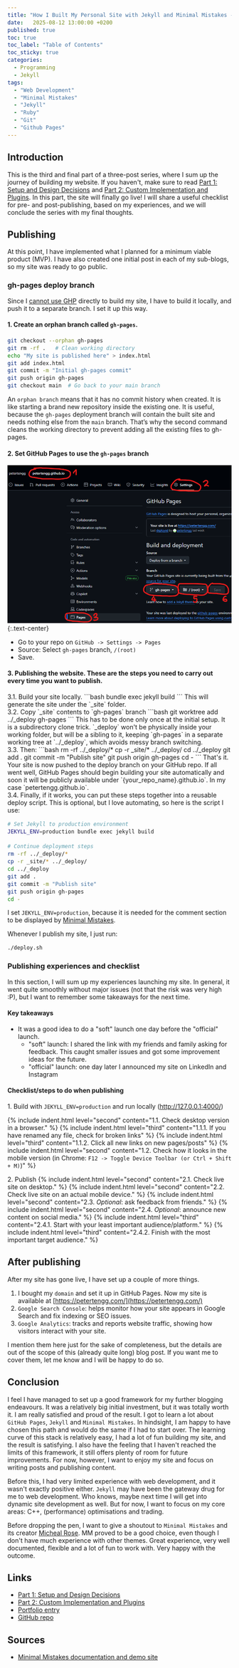 ```yaml
---
title: "How I Built My Personal Site with Jekyll and Minimal Mistakes - Part 3: Publishing Takeaways and Final Thoughts"
date:   2025-08-12 13:00:00 +0200
published: true
toc: true
toc_label: "Table of Contents"
toc_sticky: true
categories:
  - Programming
  - Jekyll
tags:
  - "Web Development"
  - "Minimal Mistakes"
  - "Jekyll"
  - "Ruby"
  - "Git"
  - "Github Pages"
---
```


## Introduction

This is the third and final part of a three-post series, where I sum up the journey of building my website. If you haven't, make sure to read [Part 1: Setup and Design Decisions](/programming/2025-07-29-how-i-build-my-personal-site-with-jekyll-and-minimal-mistakes-part-1) and [Part 2: Custom Implementation and Plugins](/programming/2025-08-05-how-i-build-my-personal-site-with-jekyll-and-minimal-mistakes-part-2). In this part, the site will finally go live! I will share a useful checklist for pre- and post-publishing, based on my experiences, and we will conclude the series with my final thoughts.

## Publishing

At this point, I have implemented what I planned for a minimum viable product (MVP). I have also created one initial post in each of my sub-blogs, so my site was ready to go public.

### gh-pages deploy branch

Since I [cannot use GHP](/programming/2025-07-29-how-i-build-my-personal-site-with-jekyll-and-minimal-mistakes-part-1#quote-gh-pages) directly to build my site, I have to build it locally, and push it to a separate branch. I set it up this way. 

#### 1\. Create an orphan branch called `gh-pages`.

```bash
git checkout --orphan gh-pages
git rm -rf .   # Clean working directory
echo "My site is published here" > index.html
git add index.html
git commit -m "Initial gh-pages commit"
git push origin gh-pages
git checkout main  # Go back to your main branch
```

An `orphan branch` means that it has no commit history when created. It is like starting a brand new repository inside the existing one. It is useful, because the `gh-pages` deployment branch will contain the built site and needs nothing else from the `main` branch. That’s why the second command cleans the working directory to prevent adding all the existing files to gh-pages.

#### 2\. Set GitHub Pages to use the `gh-pages` branch

![Setting up GitHub Pages to use deploy branch](/assets/images/programming/building-my-personal-site-with-jekyll-and-minimal-mistakes/1.png)
{:.text-center}

- Go to your repo on `GitHub -> Settings -> Pages`
- Source: Select `gh-pages` branch, `/(root)`
- Save.

#### 3\. Publishing the website. These are the steps you need to carry out every time you want to publish.

<div class="li-second-level" markdown="1">
3.1. Build your site locally. 
  ```bash
  bundle exec jekyll build
  ```
  This will generate the site under the `_site` folder.
</div>
<div class="li-second-level" markdown="1">
3.2. Copy `_site` contents to `gh-pages` branch
  ```bash
  git worktree add ../_deploy gh-pages
  ```
  This has to be done only once at the initial setup. It is a subdirectory clone trick. `_deploy` won't be physically inside your working folder, but will be a sibling to it, keeping `gh-pages` in a separate working tree at `../_deploy`, which avoids messy branch switching.
</div>
<div class="li-second-level" markdown="1">
3.3. Then:
```bash
rm -rf ../_deploy/*
cp -r _site/* ../_deploy/
cd ../_deploy
git add .
git commit -m "Publish site"
git push origin gh-pages
cd -
```
That's it. Your site is now pushed to the deploy branch on your GitHub repo. If all went well, GitHub Pages should begin building your site automatically and soon it will be publicly available under `{your_repo_name}.github.io`. In my case `petertengg.github.io`.
</div>
<div class="li-second-level" markdown="1">
3.4. Finally, if it works, you can put these steps together into a reusable deploy script. This is optional, but I love automating, so here is the script I use:

```bash
# Set Jekyll to production environment
JEKYLL_ENV=production bundle exec jekyll build

# Continue deployment steps
rm -rf ../_deploy/*
cp -r _site/* ../_deploy/
cd ../_deploy
git add .
git commit -m "Publish site"
git push origin gh-pages
cd -
```
I set `JEKYLL_ENV=production`, because it is needed for the comment section to be displayed by <a href="https://mmistakes.github.io/minimal-mistakes/docs/configuration/#comments" target="_blank" rel="nofollow noopener noreferrer">Minimal Mistakes</a>.

Whenever I publish my site, I just run:
```bash
./deploy.sh
```
</div>

### Publishing experiences and checklist

In this section, I will sum up my experiences launching my site. In general, it went quite smoothly without major issues (not that the risk was very high :P), but I want to remember some takeaways for the next time.

#### Key takeaways
- It was a good idea to do a "soft" launch one day before the "official" launch.
  - "soft" launch: I shared the link with my friends and family asking for feedback. This caught smaller issues and got some improvement ideas for the future.
  - "official" launch: one day later I announced my site on LinkedIn and Instagram

#### Checklist/steps to do when publishing

1\. Build with `JEKYLL_ENV=production` and run locally (http://127.0.0.1:4000/)

{% include indent.html level="second" content="1.1. Check desktop version in a browser." %}
{% include indent.html level="third" content="1.1.1. If you have renamed any file, check for broken links" %}
{% include indent.html level="third" content="1.1.2. Click all new links on new pages/posts" %}
{% include indent.html level="second" content="1.2. Check how it looks in the mobile version (in Chrome: `F12 -> Toggle Device Toolbar (or Ctrl + Shift + M)`)" %}

2\. Publish
{% include indent.html level="second" content="2.1. Check live site on desktop." %}
{% include indent.html level="second" content="2.2. Check live site on an actual mobile device." %}
{% include indent.html level="second" content="2.3. *Optional*: ask feedback from friends." %}
{% include indent.html level="second" content="2.4. *Optional*: announce new content on social media." %}
{% include indent.html level="third" content="2.4.1. Start with your least important audience/platform." %}
{% include indent.html level="third" content="2.4.2. Finish with the most important target audience." %}

## After publishing

After my site has gone live, I have set up a couple of more things. 
1. I bought my `domain` and set it up in GitHub Pages. Now my site is available at [https://petertengg.com/](https://petertengg.com/)
2. `Google Search Console`: helps monitor how your site appears in Google Search and fix indexing or SEO issues.
3. `Google Analytics`: tracks and reports website traffic, showing how visitors interact with your site.

I mention them here just for the sake of completeness, but the details are out of the scope of this (already quite long) blog post. If you want me to cover them, let me know and I will be happy to do so.

## Conclusion

I feel I have managed to set up a good framework for my further blogging endeavours. It was a relatively big initial investment, but it was totally worth it. I am really satisfied and proud of the result. I got to learn a lot about `GitHub Pages`, `Jekyll` and `Minimal Mistakes`. In hindsight, I am happy to have chosen this path and would do the same if I had to start over. The learning curve of this stack is relatively easy, I had a lot of fun building my site, and the result is satisfying. I also have the feeling that I haven't reached the limits of this framework, it still offers plenty of room for future improvements. For now, however, I want to enjoy my site and focus on writing posts and publishing content.

Before this, I had very limited experience with web development, and it wasn't exactly positive either. `Jekyll` may have been the gateway drug for me to web development. Who knows, maybe next time I will get into dynamic site development as well. But for now, I want to focus on my core areas: C++, (performance) optimisations and trading.

Before dropping the pen, I want to give a shoutout to `Minimal Mistakes` and its creator [Micheal Rose](https://mademistakes.com/). MM proved to be a good choice, even though I don't have much experience with other themes. Great experience, very well documented, flexible and a lot of fun to work with. Very happy with the outcome.

## Links
- [Part 1: Setup and Design Decisions](/programming/2025-07-29-how-i-build-my-personal-site-with-jekyll-and-minimal-mistakes-part-1)
- [Part 2: Custom Implementation and Plugins](/programming/2025-08-05-how-i-build-my-personal-site-with-jekyll-and-minimal-mistakes-part-2)
- [Portfolio entry](/portfolio/2025-07-29-my-personal-site)
- <a href="https://github.com/petertengg/petertengg.github.io" target="_blank" rel="nofollow noopener noreferrer">GitHub repo</a>

## Sources
- <a href="https://mmistakes.github.io/minimal-mistakes/" target="_blank" rel="nofollow noopener noreferrer">Minimal Mistakes documentation and demo site</a>